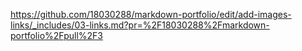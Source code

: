https://github.com/18030288/markdown-portfolio/edit/add-images-links/_includes/03-links.md?pr=%2F18030288%2Fmarkdown-portfolio%2Fpull%2F3
